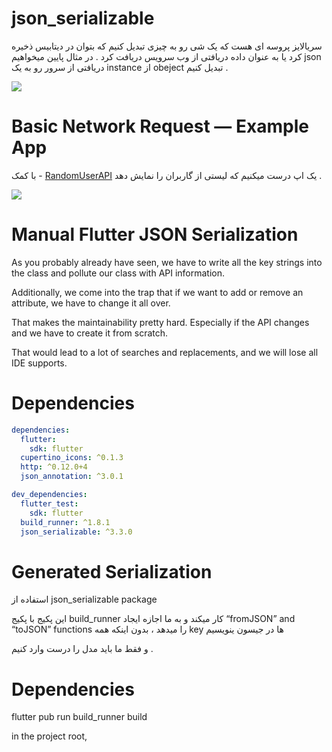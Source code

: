 # json_serializable

سریالایز پروسه ای هست که یک شی رو به چیزی تبدیل کنیم که بتوان در دیتابیس ذخیره کرد یا به عنوان داده دریافتی از وب سرویس دریافت کرد .
در مثال پایین میخواهیم json دریافتی از سرور رو به یک instance از obeject تبدیل کنیم .

 

<img src="https://miro.medium.com/max/1400/1*cRujRuBevUWdOfprIDsF-w.png"/>


# Basic Network Request — Example App
با کمک   - [RandomUserAPI](https://randomuser.me/)
 یک اپ درست میکنیم که لیستی از گاربران را نمایش دهد .
 

<img src="https://miro.medium.com/max/734/1*HcLcT3jbYnDp8qc45otUCg.png"/>

# Manual Flutter JSON Serialization

As you probably already have seen, we have to write all the key strings into the class and pollute our class with API information.

Additionally, we come into the trap that if we want to add or remove an attribute, we have to change it all over.

That makes the maintainability pretty hard. Especially if the API changes and we have to create it from scratch.

That would lead to a lot of searches and replacements, and we will lose all IDE supports.

# Dependencies

```yaml
dependencies:
  flutter:
    sdk: flutter
  cupertino_icons: ^0.1.3
  http: ^0.12.0+4
  json_annotation: ^3.0.1

dev_dependencies:
  flutter_test:
    sdk: flutter
  build_runner: ^1.8.1
  json_serializable: ^3.3.0
```


# Generated Serialization

استفاده از json_serializable package 

این پکیج با پکیج build_runner کار میکند و به ما اجازه ایجاد  “fromJSON” and “toJSON” functions را میدهد ، بدون اینکه همه key ها در جیسون ینویسیم 

و فقط ما باید مدل را درست وارد کنیم .
# Dependencies


flutter pub run build_runner build

in the project root,
